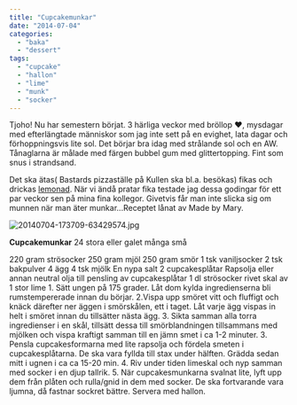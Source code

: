```yaml
---
title: "Cupcakemunkar"
date: "2014-07-04"
categories: 
  - "baka"
  - "dessert"
tags: 
  - "cupcake"
  - "hallon"
  - "lime"
  - "munk"
  - "socker"
---
```


Tjoho! Nu har semestern börjat. 3 härliga veckor med bröllop ❤️, mysdagar med efterlängtade människor som jag inte sett på en evighet, lata dagar och förhoppningsvis lite sol. Det börjar bra idag med strålande sol och en AW. Tånaglarna är målade med färgen bubbel gum med glittertopping. Fint som snus i strandsand.

Det ska ätas( Bastards pizzaställe på Kullen ska bl.a. besökas) fikas och drickas [lemonad](/posts/jordgubbslemonad/). När vi ändå pratar fika testade jag dessa godingar för ett par veckor sen på mina fina kollegor. Givetvis får man inte slicka sig om munnen när man äter munkar...Receptet lånat av Made by Mary.  
  
![20140704-173709-63429574.jpg](/static/img/20140704-173709-63429574.jpg)

**Cupcakemunkar** 24 stora eller galet många små

220 gram strösocker 250 gram mjöl 250 gram smör 1 tsk vaniljsocker 2 tsk bakpulver 4 ägg 4 tsk mjölk En nypa salt 2 cupcakesplåtar Rapsolja eller annan neutral olja till pensling av cupcakesplåtar 1 dl strösocker rivet skal av 1 stor lime 1. Sätt ungen på 175 grader. Låt dom kylda ingredienserna bli rumstempererade innan du börjar. 2.Vispa upp smöret vitt och fluffigt och knäck därefter ner äggen i smörskålen, ett i taget. Låt varje ägg vispas in helt i smöret innan du tillsätter nästa ägg. 3. Sikta samman alla torra ingredienser i en skål, tillsätt dessa till smörblandningen tillsammans med mjölken och vispa kraftigt samman till en jämn smet i ca 1-2 minuter. 3. Pensla cupcakesformarna med lite rapsolja och fördela smeten i cupcakesplåtarna. De ska vara fyllda till stax under hälften. Grädda sedan mitt i ugnen i ca ca 15-20 min. 4. Riv under tiden limeskal och nyp samman med socker i en djup tallrik. 5. När cupcakesmunkarna svalnat lite, lyft upp dem från plåten och rulla/gnid in dem med socker. De ska fortvarande vara ljumna, då fastnar sockret bättre. Servera med hallon.
